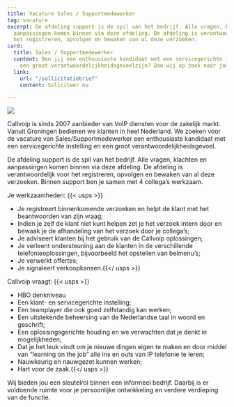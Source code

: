 ```yaml
---
title: Vacature Sales / Supportmedewerker
tag: vacature
excerpt: De afdeling support is de spil van het bedrijf. Alle vragen, klachten en
  aanpassingen komen binnen via deze afdeling. De afdeling is verantwoordelijk voor
  het registreren, opvolgen en bewaken van al deze verzoeken.
card:
  title: Sales / Supportmedewerker
  content: Ben jij een enthousiaste kandidaat met een servicegerichte instelling en
    een groot verantwoordelijkheidsgevoelzijn? Dan wij op zoek naar jou!
  link:
    url: "/sollicitatiebrief"
    content: Soliciteer nu

---
```

![](https://res.cloudinary.com/callvoip/image/upload/v1570901743/koffie_only_vqedsv.png)

Callvoip is sinds 2007 aanbieder van VoIP diensten voor de zakelijk markt. Vanuit Groningen bedienen we klanten in heel Nederland.
We zoeken voor de vacature van Sales/Supportmedewerker een enthousiaste kandidaat met een servicegerichte instelling en een groot verantwoordelijkheidsgevoel.

De afdeling support is de spil van het bedrijf. Alle vragen, klachten en aanpassingen komen binnen via deze afdeling.
De afdeling is verantwoordelijk voor het registreren, opvolgen en bewaken van al deze verzoeken.
Binnen support ben je samen met 4 collega’s werkzaam.

Je werkzaamheden: {{< usps >}} 

* Je registreert binnenkomende verzoeken en helpt de klant met het beantwoorden van zijn vraag;
* Indien je zelf de klant niet kunt helpen zet je het verzoek intern door en bewaak je de afhandeling van het verzoek door je collega’s;
* Je adviseert klanten bij het gebruik van de Callvoip oplossingen;
* Je verleent ondersteuning aan de klanten in de verschillende telefonieoplossingen, bijvoorbeeld het opstellen van belmenu’s;
* Je verwerkt offertes;
* Je signaleert verkoopkansen.{{</ usps >}}

Callvoip vraagt: {{< usps >}} 

* HBO denkniveau
* Een klant- en servicegerichte instelling;
* Een teamplayer die ook goed zelfstandig kan werken;
* Een uitstekende beheersing van de Nederlandse taal in woord en geschrift;
* Een oplossingsgerichte houding en we verwachten dat je denkt in mogelijkheden;
* Dat je het leuk vindt om je nieuwe dingen eigen te maken en door middel van “learning on the job” alle ins en outs van IP telefonie te leren;
* Nauwkeurig en nauwgezet kunnen werken;
* Hart voor de zaak.{{</ usps >}}

Wij bieden jou een sleutelrol binnen een informeel bedrijf.
Daarbij is er voldoende ruimte voor je persoonlijke ontwikkeling en verdere verdieping van de functie.
